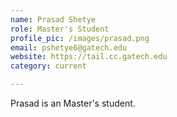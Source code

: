 ```yaml
---
name: Prasad Shetye
role: Master's Student
profile_pic: /images/prasad.png
email: pshetye6@gatech.edu
website: https://tail.cc.gatech.edu
category: current

---
```


Prasad is an Master's student.
